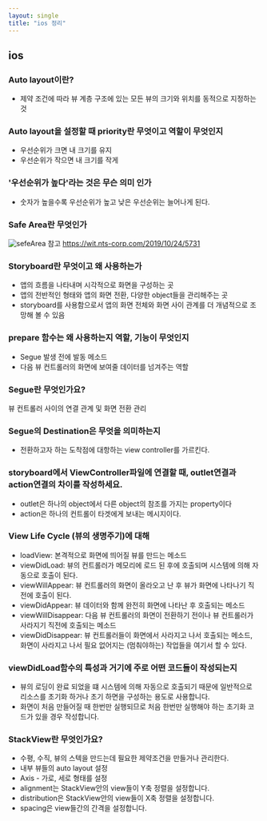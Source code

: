 ```yaml
---
layout: single
title: "ios 정리"
---
```


## ios

### Auto layout이란?
- 제약 조건에 따라 뷰 계층 구조에 있는 모든 뷰의 크기와 위치를 동적으로 지정하는 것

### Auto layout을 설정할 때 priority란 무엇이고 역할이 무엇인지
- 우선순위가 크면 내 크기를 유지
- 우선순위가 작으면 내 크기를 작게

### '우선순위가 높다'라는 것은 무슨 의미 인가
- 숫자가 높을수록 우선순위가 높고 낮은 우선순위는 늘어나게 된다.

### Safe Area란 무엇인가
![sefeArea](https://user-images.githubusercontent.com/93914482/148761076-8ac461fe-01f5-4346-9bf9-0d6655959d77.png)
참고 https://wit.nts-corp.com/2019/10/24/5731

### Storyboard란 무엇이고 왜 사용하는가
- 앱의 흐름을 나타내며 시각적으로 화면을 구성하는 곳
- 앱의 전반적인 형태와 앱의 화면 전환, 다양한 object들을 관리해주는 곳
- storyboard를 사용함으로서 앱의 화면 전체와 화면 사이 관계를 더 개념적으로 조망해 볼 수 있음

### prepare 함수는 왜 사용하는지 역할, 기능이 무엇인지
- Segue 발생 전에 발동 메소드
- 다음 뷰 컨트롤러의 화면에 보여줄 데이터를 넘겨주는 역할

### Segue란 무엇인가요?
뷰 컨트롤러 사이의 연결 관계 및 화면 전환 관리

### Segue의 Destination은 무엇을 의미하는지
- 전환하고자 하는 도착점에 대항하는 view controller를 가르킨다.

### storyboard에서 ViewController파일에 연결할 때, outlet연결과 action연결의 차이를 작성하세요.
- outlet은 하나의 object에서 다른 object의 참조를 가지는 property이다
- action은 하나의 컨트롤이 타겟에게 보내는 메시지이다. 

### View Life Cycle (뷰의 생명주기)에 대해 
- loadView: 본격적으로 화면에 띄어질 뷰를 만드는 메소드
- viewDidLoad: 뷰의 컨트롤러가 메모리에 로드 된 후에 호출되며 시스템에 의해 자동으로 호출이 된다.
- viewWillAppear: 뷰 컨트롤러의 화면이 올라오고 난 후 뷰가 화면에 나타나기 직전에 호출이 된다.
- viewDidAppear: 뷰 데이터와 함께 완전히 화면에 나타난 후 호출되는 메소드
- viewWillDisappear: 다음 뷰 컨트롤러의 화면이 전환하기 전이나 뷰 컨트롤러가 사라지기 직전에 호출되는 메소드
- viewDidDisappear: 뷰 컨트롤러들이 화면에서 사라지고 나서 호출되는 메소드, 화면이 사라지고 나서 필요 없어지는 (멈춰야하는) 작업들을 여기서 할 수 있다.

### viewDidLoad함수의 특성과 거기에 주로 어떤 코드들이 작성되는지 
- 뷰의 로딩이 완료 되었을 떄 시스템에 의해 자동으로 호출되기 때문에 일반적으로 리소스를 초기화 하거나 초기 하면을 구성하는 용도로 사용합니다.
- 화면이 처음 만들어질 때 한번만 실행되므로 처음 한번만 실행해야 하는 초기화 코드가 있을 경우 작성합니다.

### StackView란 무엇인가요?
- 수평, 수직, 뷰의 스텍을 만드는데 필요한 제약조건을 만들거나 관리한다.
- 내부 뷰들의 auto layout 설정
-  Axis - 가로, 세로 형태를 설정
- alignment는 StackView안의 view들이 Y축 정렬을 설정합니다.
- distribution은 StackView안의 view들이 X축 정렬을 설정합니다.
- spacing은 view들간의 간격을 설정합니다.










